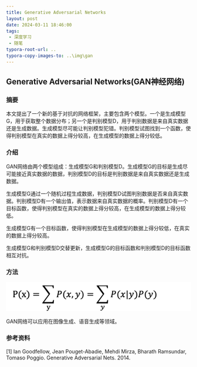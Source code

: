 ```yaml
---
title: Generative Adversarial Networks
layout: post
date: 2024-03-11 18:46:00
tags:
 - 深度学习
 - 随笔
typora-root-url: ..
typora-copy-images-to: ..\img\gan
---
```


## Generative Adversarial Networks(GAN神经网络)

### 摘要

本文提出了一个新的基于对抗的网络框架，主要包含两个模型。一个是生成模型G，用于获取整个数据分布；另一个是判别模型D，用于判别数据是来自真实数据还是生成数据。生成模型尽可能让判别模型犯错。判别模型试图找到一个函数，使得判别模型在真实的数据上得分较高，在生成模型的数据上得分较低。

### 介绍

GAN网络由两个模型组成：生成模型G和判别模型D。生成模型G的目标是生成尽可能接近真实数据的数据，判别模型D的目标是判别数据是来自真实数据还是生成数据。

生成模型G通过一个随机过程生成数据，判别模型D试图判别数据是否来自真实数据。判别模型D有一个输出值，表示数据来自真实数据的概率。判别模型D有一个目标函数，使得判别模型在真实的数据上得分较高，在生成模型的数据上得分较低。

生成模型G有一个目标函数，使得判别模型在生成模型的数据上得分较低，在真实的数据上得分较高。

生成模型G和判别模型D交替更新，生成模型G的目标函数和判别模型D的目标函数相互对抗。

### 方法


![公式](..\img\gan\image.png)

GAN网络可以应用在图像生成、语音生成等领域。

### 参考资料

[1] Ian Goodfellow, Jean Pouget-Abadie, Mehdi Mirza, Bharath Ramsundar, Tomaso Poggio. Generative Adversarial Nets. 2014.